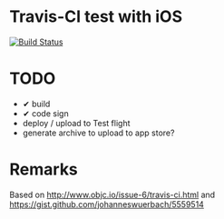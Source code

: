Travis-CI test with iOS
===

[![Build Status](https://travis-ci.org/felipesabino/colorconverter.png?branch=master)](https://travis-ci.org/felipesabino/colorconverter)


# TODO

- ✔ build
- ✔ code sign
- deploy / upload to Test flight
- generate archive to upload to app store?


# Remarks

Based on http://www.objc.io/issue-6/travis-ci.html and https://gist.github.com/johanneswuerbach/5559514

